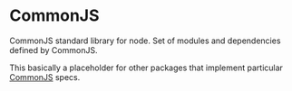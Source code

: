 CommonJS
========

CommonJS standard library for node. Set of modules and dependencies defined
by CommonJS.

This basically a placeholder for other packages that implement particular
[CommonJS] specs.

[CommonJS]:http://www.commonjs.org/
